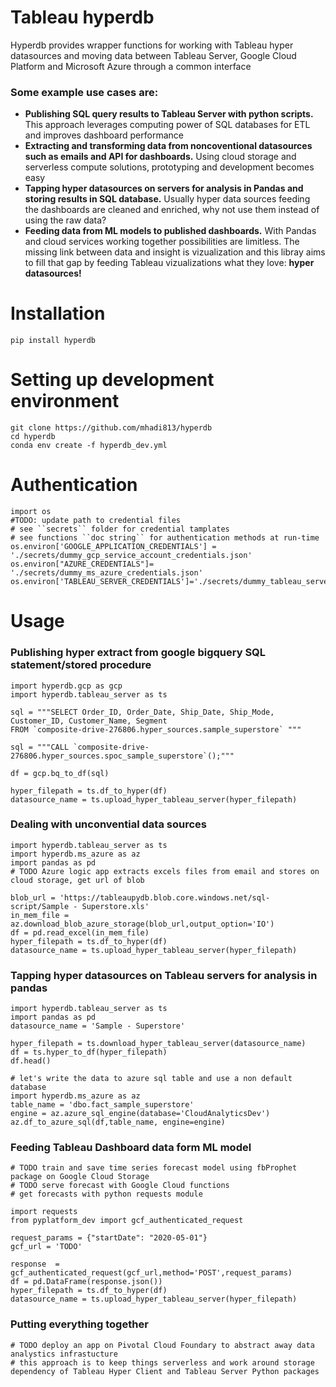 # Tableau hyperdb
Hyperdb provides wrapper functions for working with Tableau hyper datasources and moving data between Tableau Server, Google Cloud Platform and Microsoft Azure through a common interface

### Some example use cases are:

 - <b>Publishing SQL query results to Tableau Server with python scripts.</b> 
This approach leverages computing power of SQL databases for ETL and improves dashboard performance
- <b>Extracting and transforming data from noncoventional datasources such as emails and API for dashboards.</b> 
Using cloud storage and serverless compute solutions, prototyping and development becomes easy
- <b>Tapping hyper datasources on servers for analysis in Pandas and storing results in SQL database.</b>
Usually hyper data sources feeding the dashboards are cleaned and enriched, why not use them instead of using the raw data?</b>
- <b>Feeding data from ML models to published dashboards.</b>
With Pandas and cloud services working together possibilities are limitless. The missing link between data and insight is vizualization and this libray aims to fill that gap by feeding Tableau vizualizations what they love: <b>hyper datasources!</b>

# Installation
```pip install hyperdb```

# Setting up development environment
```
git clone https://github.com/mhadi813/hyperdb
cd hyperdb
conda env create -f hyperdb_dev.yml
```

# Authentication
```
import os
#TODO: update path to credential files
# see ``secrets`` folder for credential tamplates
# see functions ``doc string`` for authentication methods at run-time
os.environ['GOOGLE_APPLICATION_CREDENTIALS'] = './secrets/dummy_gcp_service_account_credentials.json'
os.environ["AZURE_CREDENTIALS"]= './secrets/dummy_ms_azure_credentials.json' 
os.environ['TABLEAU_SERVER_CREDENTIALS']='./secrets/dummy_tableau_server_credentials.json'
```

# Usage
### Publishing hyper extract from google bigquery SQL statement/stored procedure
```
import hyperdb.gcp as gcp
import hyperdb.tableau_server as ts

sql = """SELECT Order_ID, Order_Date, Ship_Date, Ship_Mode, Customer_ID, Customer_Name, Segment 
FROM `composite-drive-276806.hyper_sources.sample_superstore` """

sql = """CALL `composite-drive-276806.hyper_sources.spoc_sample_superstore`();"""

df = gcp.bq_to_df(sql)

hyper_filepath = ts.df_to_hyper(df)
datasource_name = ts.upload_hyper_tableau_server(hyper_filepath)

```

### Dealing with unconvential data sources
```
import hyperdb.tableau_server as ts
import hyperdb.ms_azure as az
import pandas as pd
# TODO Azure logic app extracts excels files from email and stores on cloud storage, get url of blob

blob_url = 'https://tableaupydb.blob.core.windows.net/sql-script/Sample - Superstore.xls'
in_mem_file = az.download_blob_azure_storage(blob_url,output_option='IO')
df = pd.read_excel(in_mem_file)
hyper_filepath = ts.df_to_hyper(df)
datasource_name = ts.upload_hyper_tableau_server(hyper_filepath)
```

### Tapping hyper datasources on Tableau servers for analysis in pandas
```
import hyperdb.tableau_server as ts
import pandas as pd
datasource_name = 'Sample - Superstore'

hyper_filepath = ts.download_hyper_tableau_server(datasource_name)
df = ts.hyper_to_df(hyper_filepath)
df.head()

# let's write the data to azure sql table and use a non default database
import hyperdb.ms_azure as az
table_name = 'dbo.fact_sample_superstore'
engine = az.azure_sql_engine(database='CloudAnalyticsDev')
az.df_to_azure_sql(df,table_name, engine=engine)

```

### Feeding Tableau Dashboard data form ML model
```
# TODO train and save time series forecast model using fbProphet package on Google Cloud Storage
# TODO serve forecast with Google Cloud functions
# get forecasts with python requests module

import requests
from pyplatform_dev import gcf_authenticated_request

request_params = {"startDate": "2020-05-01"}
gcf_url = 'TODO'

response  = gcf_authenticated_request(gcf_url,method='POST',request_params)
df = pd.DataFrame(response.json())
hyper_filepath = ts.df_to_hyper(df)
datasource_name = ts.upload_hyper_tableau_server(hyper_filepath)
```
### Putting everything together
```
# TODO deploy an app on Pivotal Cloud Foundary to abstract away data analystics infrastucture
# this approach is to keep things serverless and work around storage dependency of Tableau Hyper Client and Tableau Server Python packages
```
